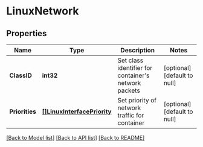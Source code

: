 # LinuxNetwork

## Properties
Name | Type | Description | Notes
------------ | ------------- | ------------- | -------------
**ClassID** | **int32** | Set class identifier for container&#39;s network packets | [optional] [default to null]
**Priorities** | [**[]LinuxInterfacePriority**](LinuxInterfacePriority.md) | Set priority of network traffic for container | [optional] [default to null]

[[Back to Model list]](../README.md#documentation-for-models) [[Back to API list]](../README.md#documentation-for-api-endpoints) [[Back to README]](../README.md)


